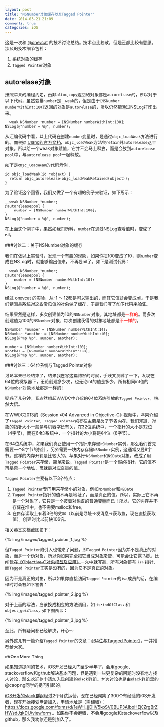 ```yaml
---
layout: post
title: "NSNumber对象缓存以及Tagged Pointer"
date: 2014-03-21 21:09
comments: true
categories: iOS
---
```


这是一次和 [@onevcat](http://onevcat.com/) 的技术讨论总结。技术点比较散，但是还都比较有意思。涉及的技术细节包括：

 1. 系统对象的缓存
 1. `Tagged Pointer`对象

## autorelase对象

按照苹果的编程约定，由非`alloc`,`copy`返回的对象都是`autorelease`的，所以对于以下代码，虽然变量`number`是`__weak`的，但是由于`[NSNumber numberWithInt:100]`返回的对象是`autorelase`的，所以仍然能通过NSLog打印出来。

``` objc
__weak NSNumber *number = [NSNumber numberWithInt:100];
NSLog(@"number = %@", number);

```

从汇编代码中看，以上代码在创建`number`变量时，是通过`objc_loadWeak`方法进行的。而根据 [Clang的官方文档](http://clang.llvm.org/docs/AutomaticReferenceCounting.html#arc-runtime-objc-loadweak)，`objc_loadWeak`方法会`retain`并`autorelease`这个对象。所以给一个weak对象赋值，它并不会马上释放，而是会放到`autorelease pool`中，与`autorelease pool`一起释放。

如下是`objc_loadWeak`的代码示例：

``` objc
id objc_loadWeak(id *object) {
  return objc_autorelease(objc_loadWeakRetained(object));
}
```

为了验证这个回答，我们又做了一个有趣的例子来验证，如下所示：

``` objc
__weak NSNumber *number;
@autoreleasepool {
	number = [NSNumber numberWithInt:100];
}
NSLog(@"number = %@", number);
```

在上面这个例子中，果然如我们所料，`number`在通过NSLog查看值时，变成了nil。


###讨论二：关于NSNumber对象的缓存

我们在做以上实验时，发现一个有趣的现象，如果你把100变成了10，则`number`变成在NSLog时，就能够输出值来，不再是nil了。如下是测试代码：

``` objc
__weak NSNumber *number;
@autoreleasepool {
	number = [NSNumber numberWithInt:10];
}
NSLog(@"number = %@", number);
```

经过 onevcat 的实验，从-1 ～ 12都是可以输出的，而其它值却会变成nil。于是我们猜测是系统对这些常见值的对象做了缓存，于是我们写了如下代码来验证。

结果果然是这样，多次创建值为10的`NSNumber`对象，其地址都是<font color=red>一样的</font>。而多次创建值为100的`NSNumber`对象，每次创建获得的对象地址都是<font color=red>不一样的</font>。

``` objc
NSNumber *number = [NSNumber numberWithInt:10];
NSNumber *another = [NSNumber numberWithInt:10];
NSLog(@"%p %p", number, another);

number = [NSNumber numberWithInt:100];
another = [NSNumber numberWithInt:100];
NSLog(@"%p %p", number, another);
```

###讨论三：64位系统与Tagged Pointer对象

讨论本来已经结束了，结果我在写这篇博客的时候，手贱又测试了一下，发现在64位的模拟器下，无论创建多少次，也无论int的值是多少，所有相同int值的`NSNumber`对象地址都是一样的！

疑惑了几分钟，我突然想起WWDC中介绍的64位系统引放的`Tagged Pointer`，恍然大悟。

在WWDC2013的《Session 404 Advanced in Objective-C》视频中，苹果介绍了`Tagged Pointer`。`Tagged Pointer`的存在主要是为了节省内存。我们知道，对象的指针大小一般是与机器字长有关，在32位系统中，一个指针的大小是32位（4字节），而在64位系统中，一个指针的大小将是64位（8字节）。

在64位系统中，如果我们真正使用一个指针来存储`NSNumber`实例，那么我们首先需要一个8字节的指针，另外需要一块内存存储`NSNumber`实例，这通常又是8字节。这样的内存开销是比较大的。苹果对于`NSNumber`和`NSDate`对象，改成了用`Tagged Pointer`来存储，简单来说，`Tagged Pointer`是一个假的指针，它的值不再是另一个地址，而就是对应变量的值。

`Tagged Pointer`主要有以下3个特点：

 1. `Tagged Pointer`专门用来存储小的对象，例如`NSNumber`和`NSDate`
 1. `Tagged Pointer`指针的值不再是地址了，而是真正的值。所以，实际上它不再是一个对象了，它只是一个披着对象皮的普通变量而已！所以，它的内存并不存储在堆中，也不需要malloc和free。
 1. 在内存读取上有着3倍的效率（以前是寻址->发消息->获取值，现在直接获取值），创建时比以前快106倍。
 
 相关英文文档截图如下：
 
 {% img /images/tagged_pointer_1.jpg %}


但`Tagged Pointer`的引入也带来了问题，即`Tagged Pointer`因为并不是真正的对象，而是一个伪对象，所以你如果完全把它当成对象来使，可能会让它露马脚。比如我在[《Objective-C对象模型及应用》](http://blog.devtang.com/blog/2013/10/15/objective-c-object-model/)一文中就写道，所有对象都有 `isa` 指针，而`Tagged Pointer`其实是没有的，因为它不是真正的对象。

因为不是真正的对象，所以如果你直接访问`Tagged Pointer`的`isa`成员的话，在编译时将会有如下警告：

 {% img /images/tagged_pointer_2.jpg %}
 
对于上面的写法，应该换成相应的方法调用，如 `isKindOfClass` 和 `object_getClass`，如下图所示：

 {% img /images/tagged_pointer_3.jpg %}
 
 
至此，所有疑问都已经解决，开心～

另外这儿有一篇介绍`Tagged Pointer`的文章：[《64位与Tagged Pointer》](http://blog.xcodev.com/archives/tagged-pointer-and-64-bit/)，一并推荐给大家。

##One More Thing

如果知道提问的艺术，iOS开发已经入门至少半年了，会用google、stackoverflow和github解决基本问题，但是遇到一些更复杂的问题时没有地方找人讨论，那么欢迎你申请加入我创建的slack群组。本次讨论也是由slack群组里的@caoping同学的提问引起的。

[iOS开发的slack群组](http://iosdev.slack.com)经过2个月试运营，现在已经聚集了300个有经验的iOS开发者，现在开始接受申请加入，申请地址是（需翻墙）： <https://docs.google.com/forms/d/1eWH_jjDIIV5kpSV0BUPBAIboHEj0ZrgBrZHWsdJqkDU/viewform> 。如果你不会翻墙，不会用google和stackoverflow以及github，那么我劝你还是别加入了。





